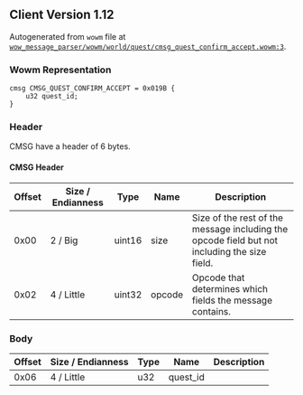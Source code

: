 ## Client Version 1.12

Autogenerated from `wowm` file at [`wow_message_parser/wowm/world/quest/cmsg_quest_confirm_accept.wowm:3`](https://github.com/gtker/wow_messages/tree/main/wow_message_parser/wowm/world/quest/cmsg_quest_confirm_accept.wowm#L3).

### Wowm Representation
```rust,ignore
cmsg CMSG_QUEST_CONFIRM_ACCEPT = 0x019B {
    u32 quest_id;
}
```
### Header
CMSG have a header of 6 bytes.

#### CMSG Header
| Offset | Size / Endianness | Type   | Name   | Description |
| ------ | ----------------- | ------ | ------ | ----------- |
| 0x00   | 2 / Big           | uint16 | size   | Size of the rest of the message including the opcode field but not including the size field.|
| 0x02   | 4 / Little        | uint32 | opcode | Opcode that determines which fields the message contains.|
### Body
| Offset | Size / Endianness | Type | Name | Description |
| ------ | ----------------- | ---- | ---- | ----------- |
| 0x06 | 4 / Little | u32 | quest_id |  |
